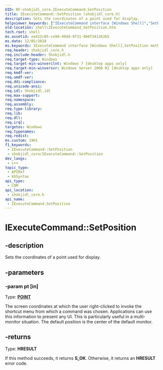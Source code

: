 ```yaml
---
UID: NF:shobjidl_core.IExecuteCommand.SetPosition
title: IExecuteCommand::SetPosition (shobjidl_core.h)
description: Sets the coordinates of a point used for display.
helpviewer_keywords: ["IExecuteCommand interface [Windows Shell]","SetPosition method","IExecuteCommand.SetPosition","IExecuteCommand::SetPosition","SetPosition","SetPosition method [Windows Shell]","SetPosition method [Windows Shell]","IExecuteCommand interface","_shell_IExecuteCommand_SetPosition","shell.IExecuteCommand_SetPosition","shobjidl_core/IExecuteCommand::SetPosition"]
old-location: shell\IExecuteCommand_SetPosition.htm
tech.root: shell
ms.assetid: ead12c05-ce94-494d-9f31-9b0f341363b5
ms.date: 12/05/2018
ms.keywords: IExecuteCommand interface [Windows Shell],SetPosition method, IExecuteCommand.SetPosition, IExecuteCommand::SetPosition, SetPosition, SetPosition method [Windows Shell], SetPosition method [Windows Shell],IExecuteCommand interface, _shell_IExecuteCommand_SetPosition, shell.IExecuteCommand_SetPosition, shobjidl_core/IExecuteCommand::SetPosition
req.header: shobjidl_core.h
req.include-header: Shobjidl.h
req.target-type: Windows
req.target-min-winverclnt: Windows 7 [desktop apps only]
req.target-min-winversvr: Windows Server 2008 R2 [desktop apps only]
req.kmdf-ver: 
req.umdf-ver: 
req.ddi-compliance: 
req.unicode-ansi: 
req.idl: Shobjidl.idl
req.max-support: 
req.namespace: 
req.assembly: 
req.type-library: 
req.lib: 
req.dll: 
req.irql: 
targetos: Windows
req.typenames: 
req.redist: 
ms.custom: 19H1
f1_keywords:
 - IExecuteCommand::SetPosition
 - shobjidl_core/IExecuteCommand::SetPosition
dev_langs:
 - c++
topic_type:
 - APIRef
 - kbSyntax
api_type:
 - COM
api_location:
 - shobjidl_core.h
api_name:
 - IExecuteCommand.SetPosition
---
```


# IExecuteCommand::SetPosition


## -description

Sets the coordinates of a point used for display.

## -parameters

### -param pt [in]

Type: <b><a href="/previous-versions/dd162805(v=vs.85)">POINT</a></b>

The screen coordinates at which the user right-clicked to invoke the shortcut menu from which a command was chosen. Applications can use this information to present any UI. This is particularly useful in a multi-monitor situation. The default position is the center of the default monitor.

## -returns

Type: <b>HRESULT</b>

If this method succeeds, it returns <b>S_OK</b>. Otherwise, it returns an <b>HRESULT</b> error code.